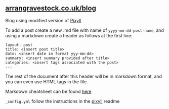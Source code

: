 ## [arrangravestock.co.uk/blog](https://arrangravestock.co.uk/blog)
Blog using modified version of [Pixyll](https://github.com/johnotander/pixyll)

To add a post create a new .md file with name of `yyyy-mm-dd-post-name`, and using a markdown create a header as follows at the first line:
```
layout: post
title: <insert post title>
date: <insert date in format yyy-mm-dd>
summary: <insert summary provided after title>
categories: <insert tags associated with the post>
---
```
The rest of the document after this header will be in markdown format, and you can even use HTML tags in the file.

Markdown cheatsheet can be found [here](https://github.com/adam-p/markdown-here/wiki/Markdown-Cheatsheet)

`_config.yml` follow the instructions in the [pixyll](https://github.com/johnotander/pixyll) readme
